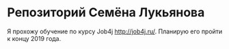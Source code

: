 # Репозиторий Семёна Лукьянова

Я прохожу обучение по курсу Job4j http://job4j.ru/. Планирую его пройти к концу 2019 года.
